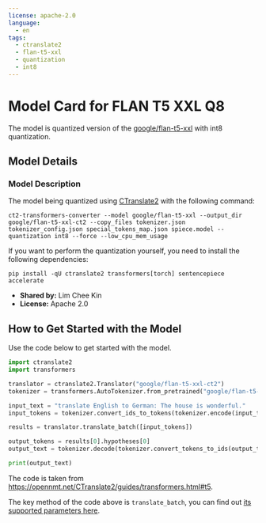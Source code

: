 ```yaml
---
license: apache-2.0
language:
  - en
tags:
  - ctranslate2
  - flan-t5-xxl
  - quantization
  - int8
---
```


# Model Card for FLAN T5 XXL Q8

The model is quantized version of the [google/flan-t5-xxl](https://huggingface.co/google/flan-t5-xxl) with int8 quantization.

## Model Details

### Model Description

The model being quantized using [CTranslate2](https://opennmt.net/CTranslate2/) with the following command:

```
ct2-transformers-converter --model google/flan-t5-xxl --output_dir google/flan-t5-xxl-ct2 --copy_files tokenizer.json tokenizer_config.json special_tokens_map.json spiece.model --quantization int8 --force --low_cpu_mem_usage
```

If you want to perform the quantization yourself, you need to install the following dependencies:

```
pip install -qU ctranslate2 transformers[torch] sentencepiece accelerate
```

- **Shared by:** Lim Chee Kin
- **License:** Apache 2.0

## How to Get Started with the Model

Use the code below to get started with the model.

```python
import ctranslate2
import transformers

translator = ctranslate2.Translator("google/flan-t5-xxl-ct2")
tokenizer = transformers.AutoTokenizer.from_pretrained("google/flan-t5-xxl-ct2")

input_text = "translate English to German: The house is wonderful."
input_tokens = tokenizer.convert_ids_to_tokens(tokenizer.encode(input_text))

results = translator.translate_batch([input_tokens])

output_tokens = results[0].hypotheses[0]
output_text = tokenizer.decode(tokenizer.convert_tokens_to_ids(output_tokens))

print(output_text)
```

The code is taken from https://opennmt.net/CTranslate2/guides/transformers.html#t5.

The key method of the code above is `translate_batch`, you can find out [its supported parameters here](https://opennmt.net/CTranslate2/python/ctranslate2.Translator.html#ctranslate2.Translator.translate_batch).
